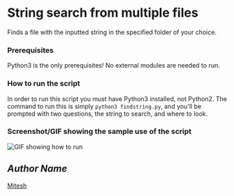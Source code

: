 
# String search from multiple files
Finds a file with the inputted string in the specified folder of your choice.

### Prerequisites
Python3 is the only prerequisites! No external modules are needed to run.

### How to run the script
In order to run this script you must have Python3 installed, not Python2. The command to run this is simply `python3 findstring.py`, and you'll be prompted with two questions, the string to search, and where to look.

### Screenshot/GIF showing the sample use of the script
![GIF showing how to run](https://i.imgur.com/2y7HdGV.gif)

## *Author Name*
[Mitesh](https://github.com/Mitesh2499)
